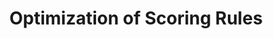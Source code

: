 ---
title: "Optimization of Scoring Rules"
authors: 'Yingkai Li &reg; Jason Hartline &reg; Liren Shan &reg; Yifan Wu'
type: '1' #1:conference; 2:journal; 3:both
year: '2022'
conference: 'ACM Conference on Economics and Computation'
acronym: 'EC'
link: 'https://arxiv.org/abs/2007.02905'
video: 'https://www.youtube.com/watch?v=DLmOxCyAjHs'
---